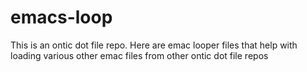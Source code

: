 # emacs-loop

This is an ontic dot file repo. Here are emac looper files that help with
loading various other emac files from other ontic dot file repos
